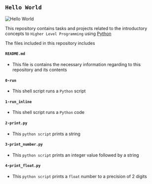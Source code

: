 ## `Hello World`

![Hello World](https://upload.wikimedia.org/wikipedia/commons/thumb/2/28/HelloWorld.svg/2560px-HelloWorld.svg.png)

This repository contains tasks and projects related to the introductory concepts to `Higher Level Programming` using [Python](https://en.wikipedia.org/wiki/Python_(programming_language))

The files included in this repository includes

#### `README.md`
  - This file is contains the necessary information regarding to this repository and its contents
#### `0-run`
  - This shell script runs a `Python` script
#### `1-run_inline`
  - This shell script runs a `Python` code
#### `2-print.py`
  - This `python script` prints a string
#### `3-print_number.py`
  - This `python script` prints an integer value followed by a string
#### `4-print_float.py`
  - This `python script` prints a `float` number to a precision of 2 digits

